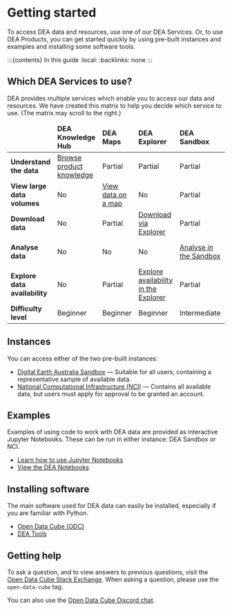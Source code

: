 # Getting started

To access DEA data and resources, use one of our DEA Services. Or, to use DEA Products, you can get started quickly by using pre-built instances and examples and installing some software tools.

:::{contents} In this guide
:local:
:backlinks: none
:::

## Which DEA Services to use?

DEA provides multiple services which enable you to access our data and resources. We have created this matrix to help you decide which service to use. (The matrix may scroll to the right.)

<table class="colour-coded-table traffic-light-theme scroll-horizontally">
    <thead>
        <tr>
            <td></td>
            <td><strong>DEA Knowledge Hub</strong></td>
            <td><strong>DEA Maps</strong></td>
            <td><strong>DEA Explorer</strong></td>
            <td><strong>DEA Sandbox</strong></td>
            <td><strong>NCI</strong></td>
            <td><strong>STAC</strong></td>
            <td><strong>AWS</strong></td>
            <td><strong>AWS-Continental Mosaics </strong></td>
            <td><strong>DEA WMS</strong></td>
            <td><strong>DEA WCS</strong></td>
        </tr>
   </thead>
    <tbody>
        <tr>
            <td><strong>Understand the data</strong></td>
            <td class="low"><a href="/data/">Browse product knowledge</a></td>
            <td class="medium">Partial</td>
            <td class="medium">Partial</td>
            <td class="medium">Partial</td>
            <td class="medium">Partial</td>
            <td class="medium">Partial</td>
            <td class="medium">Partial</td>
            <td class="medium">Partial</td>
            <td class="medium">Partial</td>
            <td class="medium">Partial</td>
        </tr>
        <tr>
            <td><strong>View large data volumes</strong></td>
            <td class="high">No</td>
            <td class="low"><a href="/guides/setup/dea_maps/">View data on a map</a></td>
            <td class="high">No</td>
            <td class="medium">Partial</td>
            <td class="medium">Partial</td>
            <td class="low"><a href="/guides/setup/gis/stac/">View data using STAC</a></td>
            <td class="high">No</td>
            <td class="low"><a href="/guides/setup/Continental-COGs/continental_cogs/">View continental mosaics</a></td>
            <td class="low"><a href="/guides/setup/gis/web_map_service/">View on the WMS</a></td>
            <td class="medium">Partial</td>
        </tr>
        <tr>
            <td><strong>Download data</strong></td>
            <td class="high">No</td>
            <td class="medium">Partial</td>
            <td class="low"><a href="/guides/setup/explorer_guide/">Download via Explorer</a></td>
            <td class="medium">Partial</td>
            <td class="medium">Partial</td>
            <td class="low"><a href="/guides/setup/gis/stac/">Download via STAC</a></td>
            <td class="low"><a href="/guides/setup/AWS/data_and_metadata/">Download via AWS</a></td>
            <td class="medium">Partial</td>
            <td class="high">No</td>
            <td class="low"><a href="/guides/setup/gis/web_coverage_service/">Download via WCS</a></td>
        </tr>
        <tr>
            <td><strong>Analyse data</strong></td>
            <td class="high">No</td>
            <td class="high">No</td>
            <td class="high">No</td>
            <td class="low"><a href="/guides/setup/Sandbox/sandbox/">Analyse in the Sandbox</a></td>
            <td class="low"><a href="/guides/setup/NCI/README/">Analyse in the NCI</a></td>
            <td class="medium">Partial</td>
            <td class="high">No</td>
            <td class="low"><a href="/guides/setup/Continental-COGs/continental_cogs/">Analyse continental mosaics</a></td>
            <td class="high">No</td>
            <td class="low"><a href="/guides/setup/gis/web_coverage_service/">Analyse using WCS</a></td>
        </tr>
        <tr>
            <td><strong>Explore data availability</strong></td>
            <td class="high">No</td>
            <td class="medium">Partial</td>
            <td class="low"><a href="/guides/setup/explorer_guide/">Explore availability in the Explorer</a></td>
            <td class="medium">Partial</td>
            <td class="medium">Partial</td>
            <td class="low"><a href="/guides/setup/gis/stac/">Query data availability</a></td>
            <td class="high">No</td>
            <td class="high">No</td>
            <td class="high">No</td>
            <td class="high">No</td>
        </tr>
        <tr>
            <td><strong>Difficulty level</strong></td>
            <td class="blank">Beginner</td>
            <td class="blank">Beginner</td>
            <td class="blank">Beginner</td>
            <td class="blank">Intermediate</td>
            <td class="blank">Intermediate</td>
            <td class="blank">Advanced</td>
            <td class="blank">Intermediate</td>
            <td class="blank">Beginner</td>
            <td class="blank">Intermediate</td>
            <td class="blank">Intermediate</td>
        </tr>
   </tbody>
</table>

## Instances

You can access either of the two pre-built instances:

* [Digital Earth Australia Sandbox](/guides/setup/Sandbox/sandbox/) &mdash; Suitable for all users, containing a representative sample of available data.
* [National Computational Infrastructure (NCI)](/guides/setup/NCI/README/) &mdash; Contains all available data, but users must apply for approval to be granted an account.

## Examples

Examples of using code to work with DEA data are provided as interactive Jupyter Notebooks. These can be run in either instance: DEA Sandbox or NCI. 

* [Learn how to use Jupyter Notebooks](/guides/setup/jupyter/)
* [View the DEA Notebooks](/dea-notebooks/)

## Installing software

The main software used for DEA data can easily be installed, especially if you are familiar with Python.

* [Open Data Cube (ODC)](https://www.opendatacube.org/)
* [DEA Tools](/notebooks/Tools/)

## Getting help

To ask a question, and to view answers to previous questions, visit the [Open Data Cube Stack Exchange](https://gis.stackexchange.com/questions/tagged/open-data-cube). When asking a question, please use the `open-data-cube` tag.

You can also use the [Open Data Cube Discord chat](https://discord.com/invite/4hhBQVas5U).

